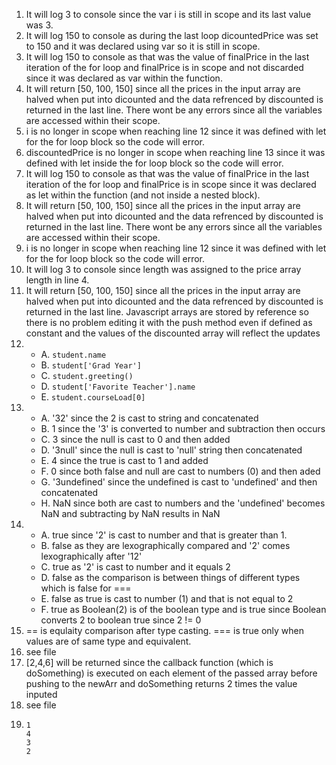 1. It will log 3 to console since the var i is still in scope and its last value was 3.
2. It will log 150 to console as during the last loop dicountedPrice was set to 150 and it was declared using var so it is still in scope.
3. It will log 150 to console as that was the value of finalPrice in the last iteration of the for loop and finalPrice is in scope and not discarded since it was declared as var within the function.
4. It will return [50, 100, 150] since all the prices in the input array are halved when put into dicounted and the data refrenced by discounted is returned in the last line. There wont be any errors since all the variables are accessed within their scope.
5. i is no longer in scope when reaching line 12 since it was defined with let for the for loop block so the code will error.
6. discountedPrice is no longer in scope when reaching line 13 since it was defined with let inside the for loop block so the code will error.
7. It will log 150 to console as that was the value of finalPrice in the last iteration of the for loop and finalPrice is in scope since it was declared as let within the function (and not inside a nested block).
8. It will return [50, 100, 150] since all the prices in the input array are halved when put into dicounted and the data refrenced by discounted is returned in the last line. There wont be any errors since all the variables are accessed within their scope.
9. i is no longer in scope when reaching line 12 since it was defined with let for the for loop block so the code will error.
10. It will log 3 to console since length was assigned to the price array length in line 4.
11. It will return [50, 100, 150] since all the prices in the input array are halved when put into dicounted and the data refrenced by discounted is returned in the last line. Javascript arrays are stored by reference so there is no problem editing it with the push method even if defined as constant and the values of the discounted array will reflect the updates
12. 
    - A. `student.name`
    - B. `student['Grad Year']` 
    - C. `student.greeting()` 
    - D. `student['Favorite Teacher'].name` 
    - E. `student.courseLoad[0]`
13.
    - A. '32' since the 2 is cast to string and concatenated
    - B. 1 since the '3' is converted to number and subtraction then occurs
    - C. 3 since the null is cast to 0 and then added
    - D. '3null' since the null is cast to 'null' string then concatenated
    - E. 4 since the true is cast to 1 and added
    - F. 0 since both false and null are cast to numbers (0) and then aded
    - G. '3undefined' since the undefined is cast to 'undefined' and then concatenated
    - H. NaN since both are cast to numbers and the 'undefined' becomes NaN and subtracting by NaN results in NaN
14. 
    - A. true since '2' is cast to number and that is greater than 1.
    - B. false as they are lexographically compared and '2' comes lexographically after '12'
    - C. true as '2' is cast to number and it equals 2
    - D. false as the comparison is between things of different types which is false for ===
    - E. false as true is cast to number (1) and that is not equal to 2 
    - F. true as Boolean(2) is of the boolean type and is true since Boolean converts 2 to boolean true since 2 != 0
15. == is equlaity comparison after type casting. === is true only when values are of same type and equivalent.
16. see file
17. [2,4,6] will be returned since the callback function (which is doSomething) is executed on each element of the passed array before pushing to the newArr and doSomething returns 2 times the value inputed 
18. see file
19. 
        1
        4
        3
        2
    